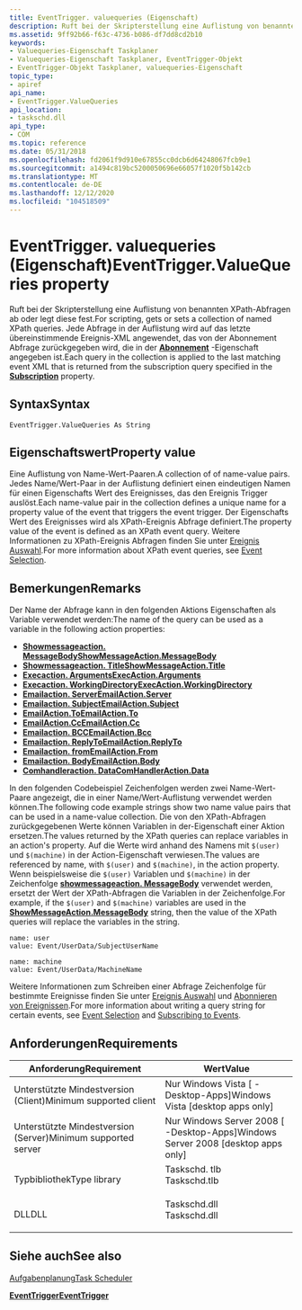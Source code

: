 ```yaml
---
title: EventTrigger. valuequeries (Eigenschaft)
description: Ruft bei der Skripterstellung eine Auflistung von benannten XPath-Abfragen ab oder legt diese fest. Jede Abfrage in der Auflistung wird auf das letzte übereinstimmende Ereignis-XML angewendet, das von der Abonnement Abfrage zurückgegeben wird, die in der Abonnement-Eigenschaft angegeben ist.
ms.assetid: 9ff92b66-f63c-4736-b086-df7dd8cd2b10
keywords:
- Valuequeries-Eigenschaft Taskplaner
- Valuequeries-Eigenschaft Taskplaner, EventTrigger-Objekt
- EventTrigger-Objekt Taskplaner, valuequeries-Eigenschaft
topic_type:
- apiref
api_name:
- EventTrigger.ValueQueries
api_location:
- taskschd.dll
api_type:
- COM
ms.topic: reference
ms.date: 05/31/2018
ms.openlocfilehash: fd2061f9d910e67855cc0dcb6d64248067fcb9e1
ms.sourcegitcommit: a1494c819bc5200050696e66057f1020f5b142cb
ms.translationtype: MT
ms.contentlocale: de-DE
ms.lasthandoff: 12/12/2020
ms.locfileid: "104518509"
---
```

# <a name="eventtriggervaluequeries-property"></a><span data-ttu-id="6f6e2-107">EventTrigger. valuequeries (Eigenschaft)</span><span class="sxs-lookup"><span data-stu-id="6f6e2-107">EventTrigger.ValueQueries property</span></span>

<span data-ttu-id="6f6e2-108">Ruft bei der Skripterstellung eine Auflistung von benannten XPath-Abfragen ab oder legt diese fest.</span><span class="sxs-lookup"><span data-stu-id="6f6e2-108">For scripting, gets or sets a collection of named XPath queries.</span></span> <span data-ttu-id="6f6e2-109">Jede Abfrage in der Auflistung wird auf das letzte übereinstimmende Ereignis-XML angewendet, das von der Abonnement Abfrage zurückgegeben wird, die in der [**Abonnement**](eventtrigger-subscription.md) -Eigenschaft angegeben ist.</span><span class="sxs-lookup"><span data-stu-id="6f6e2-109">Each query in the collection is applied to the last matching event XML that is returned from the subscription query specified in the [**Subscription**](eventtrigger-subscription.md) property.</span></span>

## <a name="syntax"></a><span data-ttu-id="6f6e2-110">Syntax</span><span class="sxs-lookup"><span data-stu-id="6f6e2-110">Syntax</span></span>


```VB
EventTrigger.ValueQueries As String
```



## <a name="property-value"></a><span data-ttu-id="6f6e2-111">Eigenschaftswert</span><span class="sxs-lookup"><span data-stu-id="6f6e2-111">Property value</span></span>

<span data-ttu-id="6f6e2-112">Eine Auflistung von Name-Wert-Paaren.</span><span class="sxs-lookup"><span data-stu-id="6f6e2-112">A collection of of name-value pairs.</span></span> <span data-ttu-id="6f6e2-113">Jedes Name/Wert-Paar in der Auflistung definiert einen eindeutigen Namen für einen Eigenschafts Wert des Ereignisses, das den Ereignis Trigger auslöst.</span><span class="sxs-lookup"><span data-stu-id="6f6e2-113">Each name-value pair in the collection defines a unique name for a property value of the event that triggers the event trigger.</span></span> <span data-ttu-id="6f6e2-114">Der Eigenschafts Wert des Ereignisses wird als XPath-Ereignis Abfrage definiert.</span><span class="sxs-lookup"><span data-stu-id="6f6e2-114">The property value of the event is defined as an XPath event query.</span></span> <span data-ttu-id="6f6e2-115">Weitere Informationen zu XPath-Ereignis Abfragen finden Sie unter [Ereignis Auswahl](/previous-versions//aa385231(v=vs.85)).</span><span class="sxs-lookup"><span data-stu-id="6f6e2-115">For more information about XPath event queries, see [Event Selection](/previous-versions//aa385231(v=vs.85)).</span></span>

## <a name="remarks"></a><span data-ttu-id="6f6e2-116">Bemerkungen</span><span class="sxs-lookup"><span data-stu-id="6f6e2-116">Remarks</span></span>

<span data-ttu-id="6f6e2-117">Der Name der Abfrage kann in den folgenden Aktions Eigenschaften als Variable verwendet werden:</span><span class="sxs-lookup"><span data-stu-id="6f6e2-117">The name of the query can be used as a variable in the following action properties:</span></span>

-   [<span data-ttu-id="6f6e2-118">**Showmessageaction. MessageBody**</span><span class="sxs-lookup"><span data-stu-id="6f6e2-118">**ShowMessageAction.MessageBody**</span></span>](showmessageaction-messagebody.md)
-   [<span data-ttu-id="6f6e2-119">**Showmessageaction. Title**</span><span class="sxs-lookup"><span data-stu-id="6f6e2-119">**ShowMessageAction.Title**</span></span>](showmessageaction-title.md)
-   [<span data-ttu-id="6f6e2-120">**Execaction. Arguments**</span><span class="sxs-lookup"><span data-stu-id="6f6e2-120">**ExecAction.Arguments**</span></span>](execaction-arguments.md)
-   [<span data-ttu-id="6f6e2-121">**Execaction. WorkingDirectory**</span><span class="sxs-lookup"><span data-stu-id="6f6e2-121">**ExecAction.WorkingDirectory**</span></span>](execaction-workingdirectory.md)
-   [<span data-ttu-id="6f6e2-122">**Emailaction. Server**</span><span class="sxs-lookup"><span data-stu-id="6f6e2-122">**EmailAction.Server**</span></span>](emailaction-server.md)
-   [<span data-ttu-id="6f6e2-123">**Emailaction. Subject**</span><span class="sxs-lookup"><span data-stu-id="6f6e2-123">**EmailAction.Subject**</span></span>](emailaction-subject.md)
-   [<span data-ttu-id="6f6e2-124">**EmailAction.To**</span><span class="sxs-lookup"><span data-stu-id="6f6e2-124">**EmailAction.To**</span></span>](emailaction-to.md)
-   [<span data-ttu-id="6f6e2-125">**EmailAction.Cc**</span><span class="sxs-lookup"><span data-stu-id="6f6e2-125">**EmailAction.Cc**</span></span>](emailaction-cc.md)
-   [<span data-ttu-id="6f6e2-126">**Emailaction. BCC**</span><span class="sxs-lookup"><span data-stu-id="6f6e2-126">**EmailAction.Bcc**</span></span>](emailaction-bcc.md)
-   [<span data-ttu-id="6f6e2-127">**Emailaction. ReplyTo**</span><span class="sxs-lookup"><span data-stu-id="6f6e2-127">**EmailAction.ReplyTo**</span></span>](emailaction-replyto.md)
-   [<span data-ttu-id="6f6e2-128">**Emailaction. from**</span><span class="sxs-lookup"><span data-stu-id="6f6e2-128">**EmailAction.From**</span></span>](emailaction-from.md)
-   [<span data-ttu-id="6f6e2-129">**Emailaction. Body**</span><span class="sxs-lookup"><span data-stu-id="6f6e2-129">**EmailAction.Body**</span></span>](emailaction-body.md)
-   [<span data-ttu-id="6f6e2-130">**Comhandleraction. Data**</span><span class="sxs-lookup"><span data-stu-id="6f6e2-130">**ComHandlerAction.Data**</span></span>](comhandleraction-data.md)

<span data-ttu-id="6f6e2-131">In den folgenden Codebeispiel Zeichenfolgen werden zwei Name-Wert-Paare angezeigt, die in einer Name/Wert-Auflistung verwendet werden können.</span><span class="sxs-lookup"><span data-stu-id="6f6e2-131">The following code example strings show two name value pairs that can be used in a name-value collection.</span></span> <span data-ttu-id="6f6e2-132">Die von den XPath-Abfragen zurückgegebenen Werte können Variablen in der-Eigenschaft einer Aktion ersetzen.</span><span class="sxs-lookup"><span data-stu-id="6f6e2-132">The values returned by the XPath queries can replace variables in an action's property.</span></span> <span data-ttu-id="6f6e2-133">Auf die Werte wird anhand des Namens mit `$(user)` und `$(machine)` in der Action-Eigenschaft verwiesen.</span><span class="sxs-lookup"><span data-stu-id="6f6e2-133">The values are referenced by name, with `$(user)` and `$(machine)`, in the action property.</span></span> <span data-ttu-id="6f6e2-134">Wenn beispielsweise die `$(user)` Variablen und `$(machine)` in der Zeichenfolge [**showmessageaction. MessageBody**](showmessageaction-messagebody.md) verwendet werden, ersetzt der Wert der XPath-Abfragen die Variablen in der Zeichenfolge.</span><span class="sxs-lookup"><span data-stu-id="6f6e2-134">For example, if the `$(user)` and `$(machine)` variables are used in the [**ShowMessageAction.MessageBody**](showmessageaction-messagebody.md) string, then the value of the XPath queries will replace the variables in the string.</span></span>

``` syntax
name: user
value: Event/UserData/SubjectUserName

name: machine
value: Event/UserData/MachineName
```

<span data-ttu-id="6f6e2-135">Weitere Informationen zum Schreiben einer Abfrage Zeichenfolge für bestimmte Ereignisse finden Sie unter [Ereignis Auswahl](/previous-versions//aa385231(v=vs.85)) und [Abonnieren von Ereignissen](../wes/subscribing-to-events.md).</span><span class="sxs-lookup"><span data-stu-id="6f6e2-135">For more information about writing a query string for certain events, see [Event Selection](/previous-versions//aa385231(v=vs.85)) and [Subscribing to Events](../wes/subscribing-to-events.md).</span></span>

## <a name="requirements"></a><span data-ttu-id="6f6e2-136">Anforderungen</span><span class="sxs-lookup"><span data-stu-id="6f6e2-136">Requirements</span></span>



| <span data-ttu-id="6f6e2-137">Anforderung</span><span class="sxs-lookup"><span data-stu-id="6f6e2-137">Requirement</span></span> | <span data-ttu-id="6f6e2-138">Wert</span><span class="sxs-lookup"><span data-stu-id="6f6e2-138">Value</span></span> |
|-------------------------------------|-----------------------------------------------------------------------------------------|
| <span data-ttu-id="6f6e2-139">Unterstützte Mindestversion (Client)</span><span class="sxs-lookup"><span data-stu-id="6f6e2-139">Minimum supported client</span></span><br/> | <span data-ttu-id="6f6e2-140">Nur Windows Vista \[ -Desktop-Apps\]</span><span class="sxs-lookup"><span data-stu-id="6f6e2-140">Windows Vista \[desktop apps only\]</span></span><br/>                                          |
| <span data-ttu-id="6f6e2-141">Unterstützte Mindestversion (Server)</span><span class="sxs-lookup"><span data-stu-id="6f6e2-141">Minimum supported server</span></span><br/> | <span data-ttu-id="6f6e2-142">Nur Windows Server 2008 \[ -Desktop-Apps\]</span><span class="sxs-lookup"><span data-stu-id="6f6e2-142">Windows Server 2008 \[desktop apps only\]</span></span><br/>                                    |
| <span data-ttu-id="6f6e2-143">Typbibliothek</span><span class="sxs-lookup"><span data-stu-id="6f6e2-143">Type library</span></span><br/>             | <dl> <span data-ttu-id="6f6e2-144"><dt>Taskschd. tlb</dt></span><span class="sxs-lookup"><span data-stu-id="6f6e2-144"><dt>Taskschd.tlb</dt></span></span> </dl> |
| <span data-ttu-id="6f6e2-145">DLL</span><span class="sxs-lookup"><span data-stu-id="6f6e2-145">DLL</span></span><br/>                      | <dl> <span data-ttu-id="6f6e2-146"><dt>Taskschd.dll</dt></span><span class="sxs-lookup"><span data-stu-id="6f6e2-146"><dt>Taskschd.dll</dt></span></span> </dl> |



## <a name="see-also"></a><span data-ttu-id="6f6e2-147">Siehe auch</span><span class="sxs-lookup"><span data-stu-id="6f6e2-147">See also</span></span>

<dl> <dt>

[<span data-ttu-id="6f6e2-148">Aufgabenplanung</span><span class="sxs-lookup"><span data-stu-id="6f6e2-148">Task Scheduler</span></span>](task-scheduler-start-page.md)
</dt> <dt>

[<span data-ttu-id="6f6e2-149">**EventTrigger**</span><span class="sxs-lookup"><span data-stu-id="6f6e2-149">**EventTrigger**</span></span>](eventtrigger.md)
</dt> </dl>

 

